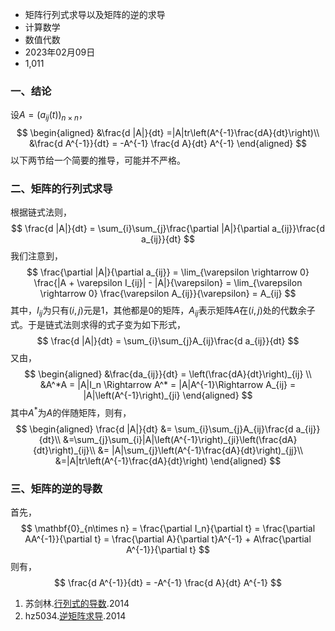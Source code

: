 <ul id="articleinfo">
    <li id="title">矩阵行列式求导以及矩阵的逆的求导</li>
    <li id="category">计算数学</li>
    <li id="tag">数值代数</li>
    <li id="date">2023年02月09日</li>
    <li id="wordcount">1,011</li>
</ul>

<div id="main-content">

### 一、结论
设$A=(a_{ij}(t))_{n\times n}$，
$$
\begin{aligned}
&\frac{d |A|}{dt} =|A|tr\left(A^{-1}\frac{dA}{dt}\right)\\
&\frac{d A^{-1}}{dt} = -A^{-1} \frac{d A}{dt} A^{-1} 
\end{aligned}
$$
以下两节给一个简要的推导，可能并不严格。

### 二、矩阵的行列式求导
根据链式法则，
$$
\frac{d |A|}{dt} = \sum_{i}\sum_{j}\frac{\partial |A|}{\partial a_{ij}}\frac{d a_{ij}}{dt}
$$我们注意到，
$$
\frac{\partial |A|}{\partial a_{ij}} = \lim_{\varepsilon \rightarrow 0} \frac{|A + \varepsilon I_{ij}| - |A|}{\varepsilon} = \lim_{\varepsilon \rightarrow 0} \frac{\varepsilon A_{ij}}{\varepsilon} = A_{ij}
$$其中，$I_{ij}$为只有$(i,j)$元是1，其他都是0的矩阵，$A_{ij}$表示矩阵$A$在$(i,j)$处的代数余子式。于是链式法则求得的式子变为如下形式，
$$
\frac{d |A|}{dt} = \sum_{i}\sum_{j}A_{ij}\frac{d a_{ij}}{dt}
$$又由，
$$
\begin{aligned}
&\frac{da_{ij}}{dt} = \left(\frac{dA}{dt}\right)_{ij} \\
&A^*A = |A|I_n \Rightarrow  A^* = |A|A^{-1}\Rightarrow A_{ij} = |A|\left(A^{-1}\right)_{ji}
\end{aligned}
$$其中$A^*$为$A$的伴随矩阵，则有，
$$
\begin{aligned}
\frac{d |A|}{dt} &= \sum_{i}\sum_{j}A_{ij}\frac{d a_{ij}}{dt}\\
&=\sum_{j}\sum_{i}|A|\left(A^{-1}\right)_{ji}\left(\frac{dA}{dt}\right)_{ij}\\
&= |A|\sum_{j}\left(A^{-1}\frac{dA}{dt}\right)_{jj}\\
&=|A|tr\left(A^{-1}\frac{dA}{dt}\right)
\end{aligned}
$$

### 三、矩阵的逆的导数
首先，
$$
\mathbf{0}_{n\times n} = \frac{\partial I_n}{\partial t} = \frac{\partial AA^{-1}}{\partial t} = \frac{\partial A}{\partial t}A^{-1} + A\frac{\partial A^{-1}}{\partial t}
$$则有，
$$
\frac{d A^{-1}}{dt} = -A^{-1} \frac{d A}{dt} A^{-1} 
$$

</div>

<ol id="reference">
    <li>苏剑林.<a href="https://spaces.ac.cn/archives/2383">行列式的导数</a>.2014</li>
    <li>hz5034.<a href="https://blog.csdn.net/hz5034/article/details/37931113">逆矩阵求导</a>.2014</li>
</ol>